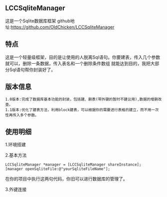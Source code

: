 ## LCCSqliteManager
这是一个Sqlite数据库框架
github地址:https://github.com/OldChicken/LCCSqliteManager

## 特点
这是一个轻量级框架，目的是让使用的人脱离Sql语句。你要建表，传入几个参数就可以，删除一条数据，传入表名和一个删除条件数组
就能达到目的，我把大部分Sql语句帮你封装好了。

## 版本信息
    1.0版本:完成了数据库基本功能的封装，包括建、删表(带外键的暂时不建议用),数据的增删改查。
    1.1版本:优化了建表方法，利用block建表，可以根据你的需要进行表格的建立，而不用一次性再传入多个参数。

## 使用明细
1.环境搭建

2.基本方法

    LCCSqliteManager *manager = [LCCSqliteManager shareInstance];  
    [manager openSqliteFile:@"yourSqliteFileName"];

在你的项目中执行这两句代码，你旧可以进行数据库的管理了。

3.外键连接

